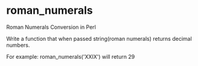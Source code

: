 # roman_numerals
Roman Numerals Conversion in Perl

Write a function that when passed string(roman numerals) returns decimal numbers.

For example: roman_numerals('XXIX') will return 29
